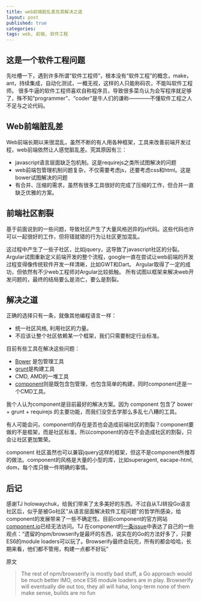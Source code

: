 ```yaml
---
title: web前端脏乱差及其解决之道
layout: post
published: true
categories: 
tags: web, 前端, 软件工程
---
```


## 这是一个软件工程问题

先吐槽一下，遇到许多所谓“软件工程师”，根本没有“软件工程”的概念，make，ant，持续集成，自动化测试，一概无视，这样的人只能称码农，不能叫软件工程师。
很多牛逼的软件工程师喜欢自称程序员，导致很多菜鸟认为会写程序就足够了，殊不知“programmer”、“coder”是牛人们的谦称————不懂软件工程之人不足与之论代码。

## Web前端脏乱差

Web前端长期以来很混乱，虽然不断的有人用各种框架，工具来改善前端开发过程，web前端依然让人感觉脏乱差。究其原因有三：
* javascript语言层面缺乏包机制。这是requirejs之类所试图解决的问题
* web前端包管理机制问题复杂，不仅需要考虑js，还要考虑css和html。这是bower试图解决的问题
* 有合并、压缩的需求，虽然有很多工具很好的完成了压缩的工作，但合并一直缺乏优雅的方案。

## 前端社区割裂

基于前面说到的一些问题，导致社区产生了大量风格迥异的js代码。这些代码也许可以一起很好的工作，但将错就错的行为让社区更加混乱。

这过程中产生了一些子社区，比如jquery，这导致了javascript社区的分裂。
Argular试图重新定义前端开发的整个流程，google一直在尝试让web前端的开发过程变得像传统软件开发一样清晰，比如GWT和Dart。
Argular取得了一定的成功，但依然有不少web工程师对Argular比较抵触。
所有试图以框架来解决web开发问题的，最终的结局要么是消亡，要么是割裂。

## 解决之道

正确的选择只有一条，就像其他编程语言一样：

* 统一社区风格, 利用社区的力量。
* 不应该让整个社区依赖某一个框架，我们只需要制定行业标准。

目前有些工具在解决这些问题：

* [Bower](http://bower.io/) 是包管理工具
* [grunt](http://gruntjs.com/)是构建工具
* CMD, AMD的一堆工具
* [component](https://github.com/component/component)则是既包含包管理，也包含简单的构建，同时component还是一个CMD工具。

我个人认为component是目前最好的解决方案。因为 component 包含了 bower + grunt + requirejs 的主要功能，而我们没空去学那么多乱七八糟的工具。

有人可能会问，component的存在是否也会造成前端社区的割裂？component要做的不是框架，而是社区标准，所以component的存在不会造成社区的割裂，只会让社区更加繁荣。

component 社区虽然也可以兼容jquery这样的框架，但这不是component所推荐的做法。component的风格是大量的小型的库，比如superagent, eacape-html, dom，每个库只做一件明确的事情。


## 后记

感谢TJ holowaychuk，给我们带来了太多美好的东西。不过自从TJ转投Go语言社区后，似乎是被Go社区"从语言层面解决软件工程问题"的哲学所感染，给component的发展带来了一些不确定性。目前component的官方网站[component.io](http://component.io)已经无法访问。TJ 在component的[一条issue](https://github.com/component/component/issues/587)中表达了自己的一些观点：“遗留的npm/browserify是最坏的东西，说实在的Go的方法好多了，只要ES6的module loaders可以玩了。Browserify最终会玩完，所有的都会哈哈，长期来看，他们都不管用，构建一点都不好玩”

原文

> The rest of npm/browserify is mostly bad stuff, a Go approach would be much better IMO, once ES6 module loaders are in play. Browserify will eventually die out too, they all will haha, long-term none of them make sense, builds are no fun
